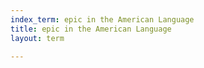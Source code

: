 ```yaml
---
index_term: epic in the American Language
title: epic in the American Language
layout: term

---
```

